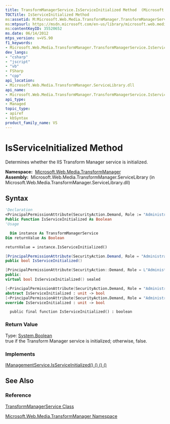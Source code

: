 ```yaml
---
title: TransformManagerService.IsServiceInitialized Method  (Microsoft.Web.Media.TransformManager)
TOCTitle: IsServiceInitialized Method
ms:assetid: M:Microsoft.Web.Media.TransformManager.TransformManagerService.IsServiceInitialized
ms:mtpsurl: https://msdn.microsoft.com/en-us/library/microsoft.web.media.transformmanager.transformmanagerservice.isserviceinitialized(v=VS.90)
ms:contentKeyID: 35520652
ms.date: 06/14/2012
mtps_version: v=VS.90
f1_keywords:
- Microsoft.Web.Media.TransformManager.TransformManagerService.IsServiceInitialized
dev_langs:
- "csharp"
- "jscript"
- "vb"
- FSharp
- "cpp"
api_location:
- Microsoft.Web.Media.TransformManager.ServiceLibrary.dll
api_name:
- Microsoft.Web.Media.TransformManager.TransformManagerService.IsServiceInitialized
api_type:
- Managed
topic_type:
- apiref
- kbSyntax
product_family_name: VS
---
```


# IsServiceInitialized Method

Determines whether the IIS Transform Manager service is initialized.

**Namespace:**  [Microsoft.Web.Media.TransformManager](microsoft-web-media-transformmanager-namespace.md)  
**Assembly:**  Microsoft.Web.Media.TransformManager.ServiceLibrary (in Microsoft.Web.Media.TransformManager.ServiceLibrary.dll)

## Syntax

```vb
'Declaration
<PrincipalPermissionAttribute(SecurityAction.Demand, Role := "Administrators")> _
Public Function IsServiceInitialized As Boolean
'Usage

  Dim instance As TransformManagerService
Dim returnValue As Boolean

returnValue = instance.IsServiceInitialized()
```

```csharp
[PrincipalPermissionAttribute(SecurityAction.Demand, Role = "Administrators")]
public bool IsServiceInitialized()
```

```cpp
[PrincipalPermissionAttribute(SecurityAction::Demand, Role = L"Administrators")]
public:
virtual bool IsServiceInitialized() sealed
```

``` fsharp
[<PrincipalPermissionAttribute(SecurityAction.Demand, Role = "Administrators")>]
abstract IsServiceInitialized : unit -> bool 
[<PrincipalPermissionAttribute(SecurityAction.Demand, Role = "Administrators")>]
override IsServiceInitialized : unit -> bool 
```

```jscript
  public final function IsServiceInitialized() : boolean
```

### Return Value

Type: [System.Boolean](https://msdn.microsoft.com/library/a28wyd50)  
true if the Transform Manager service is initialized; otherwise, false.  

### Implements

[IManagementService.IsServiceInitialized() () () ()](imanagementservice-isserviceinitialized-method-microsoft-web-media-transformmanager.md)  

## See Also

### Reference

[TransformManagerService Class](transformmanagerservice-class-microsoft-web-media-transformmanager.md)

[Microsoft.Web.Media.TransformManager Namespace](microsoft-web-media-transformmanager-namespace.md)

